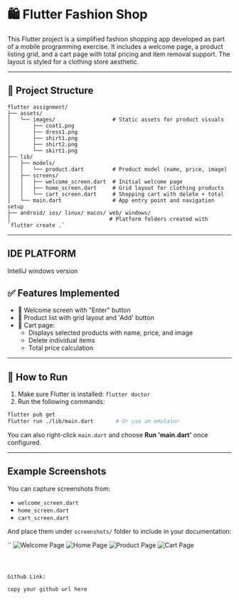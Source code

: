 # 🛍️ Flutter Fashion Shop

This Flutter project is a simplified fashion shopping app developed as part of a mobile programming exercise. It includes a welcome page, a product listing grid, and a cart page with total pricing and item removal support. The layout is styled for a clothing store aesthetic.

---

## 📁 Project Structure

```
flutter assignment/
├── assets/
│   └── images/                  # Static assets for product visuals
│       ├── coat1.png
│       ├── dress1.png
│       ├── shirt1.png
│       ├── shirt2.png
│       └── skirt1.png
├── lib/
│   ├── models/
│   │   └── product.dart         # Product model (name, price, image)
│   ├── screens/
│   │   ├── welcome_screen.dart  # Initial welcome page
│   │   ├── home_screen.dart     # Grid layout for clothing products
│   │   └── cart_screen.dart     # Shopping cart with delete + total
│   └── main.dart                # App entry point and navigation setup
├── android/ ios/ linux/ macos/ web/ windows/
│                               # Platform folders created with `flutter create .`
```

---

## IDE PLATFORM

IntelliJ windows version

## ✅ Features Implemented

- 👋 Welcome screen with "Enter" button
- 🛒 Product list with grid layout and 'Add' button
- 🧮 Cart page:
  - Displays selected products with name, price, and image
  - Delete individual items
  - Total price calculation

---

## 🚀 How to Run

1. Make sure Flutter is installed: `flutter doctor`
2. Run the following commands:

```bash
flutter pub get
flutter run ./lib/main.dart       # Or use an emulator
```

You can also right-click `main.dart` and choose **Run 'main.dart'** once configured.

---

## Example Screenshots

You can capture screenshots from:

- `welcome_screen.dart`
- `home_screen.dart`
- `cart_screen.dart`

And place them under `screenshots/` folder to include in your documentation:

``
![Welcome Page](screenshots/welcome.png)
![Home Page](screenshots/home.png)
![Product Page](screenshots/product.png)
![Cart Page](screenshots/cart.png)
```



Github Link:

copy your github url here
